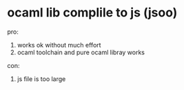# ocaml lib complile to js (jsoo)

pro:

1. works ok without much effort
2. ocaml toolchain and pure ocaml libray works

con:

1. js file is too large


